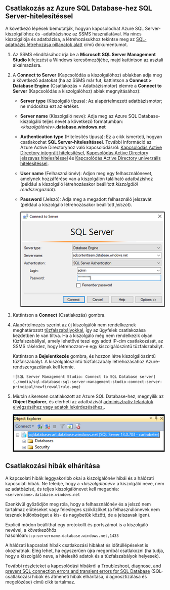 

## <a name="connect-to-azure-sql-database-using-sql-server-authentication"></a>Csatlakozás az Azure SQL Database-hez SQL Server-hitelesítéssel
A következő lépések bemutatják, hogyan kapcsolódhat Azure SQL Server-kiszolgálóhoz és -adatbázishoz az SSMS használatával. Ha nincs kiszolgálója és adatbázisa, a létrehozásukhoz tekintse meg az [SQL-adatbázis létrehozása pillanatok alatt](../articles/sql-database/sql-database-get-started.md) című dokumentumot.

1. Az SSMS elindításához írja be a **Microsoft SQL Server Management Studio** kifejezést a Windows keresőmezőjébe, majd kattintson az asztali alkalmazásra.
2. A **Connect to Server** (Kapcsolódás a kiszolgálóhoz) ablakban adja meg a következő adatokat (ha az SSMS már fut, kattintson a **Connect > Database Engine** (Csatlakozás > Adatbázismotor) elemre a **Connect to Server** (Kapcsolódás a kiszolgálóhoz) ablak megnyitásához):
   
   * **Server type** (Kiszolgáló típusa): Az alapértelmezett adatbázismotor; ne módosítsa ezt az értéket.
   * **Server name** (Kiszolgáló neve): Adja meg az Azure SQL Database-kiszolgáló teljes nevét a következő formátumban: *&lt;kiszolgálónév>*.**database.windows.net**
   * **Authentication type** (Hitelesítés típusa): Ez a cikk ismerteti, hogyan csatlakozhat **SQL Server-hitelesítéssel**. További információ az Azure Active Directoryhoz való kapcsolódásról: [Kapcsolódás Active Directory integrált hitelesítésel](../articles/sql-database/sql-database-aad-authentication.md#connect-using-active-directory-integrated-authentication), [Kapcsolódás Active Directory jelszavas hitelesítéssel](../articles/sql-database/sql-database-aad-authentication.md#connect-using-active-directory-password-authentication) és [Kapcsolódás Active Directory univerzális hitelesítéssel](../articles/sql-database/sql-database-ssms-mfa-authentication.md).
   * **User name** (Felhasználónév): Adjon meg egy felhasználónevet, amelynek hozzáférése van a kiszolgálón található adatbázishoz (például a kiszolgáló létrehozásakor beállított *kiszolgálói rendszergazdát*). 
   * **Password** (Jelszó): Adja meg a megadott felhasználó jelszavát (például a kiszolgáló létrehozásakor beállított *jelszót*).
     
       ![SQL Server Management Studio: Csatlakozás az SQL Database kiszolgálóhoz](./media/sql-database-sql-server-management-studio-connect-server-principal/connect.png)
3. Kattintson a **Connect** (Csatlakozás) gombra.
4. Alapértelmezés szerint az új kiszolgálók nem rendelkeznek meghatározott [tűzfalszabályokkal](../articles/sql-database/sql-database-firewall-configure.md), így az ügyfelek csatlakozása kezdetben le van tiltva. Ha a kiszolgáló még nem rendelkezik olyan tűzfalszabállyal, amely lehetővé teszi egy adott IP-cím csatlakozását, az SSMS rákérdez, hogy létrehozzon-e egy kiszolgálószintű tűzfalszabályt.
   
    Kattintson a **Bejelentkezés** gombra, és hozzon létre kiszolgálószintű tűzfalszabályt. A kiszolgálószintű tűzfalszabály létrehozásához Azure-rendszergazdának kell lennie.
   
       ![SQL Server Management Studio: Connect to SQL Database server](./media/sql-database-sql-server-management-studio-connect-server-principal/newfirewallrule.png)
5. Miután sikeresen csatlakozott az Azure SQL Database-hez, megnyílik az **Object Explorer**, és elérheti az adatbázisát [adminisztratív feladatok elvégzéséhez vagy adatok lekérdezéséhez.](../articles/sql-database/sql-database-manage-azure-ssms.md).
   
     ![új kiszolgálószintű tűzfal](./media/sql-database-sql-server-management-studio-connect-server-principal/connect-server-principal-5.png)

## <a name="troubleshoot-connection-failures"></a>Csatlakozási hibák elhárítása
A kapcsolati hibák leggyakoribb okai a kiszolgálónév hibái és a hálózati kapcsolati hibák. Ne feledje, hogy a <*kiszolgálónév*> a kiszolgáló neve, nem az adatbázisé, és teljes kiszolgálónevet kell megadnia:`<servername>.database.windows.net`

Ezenkívül győződjön meg róla, hogy a felhasználónév és a jelszó nem tartalmaz elütéseket vagy felesleges szóközöket (a felhasználónevek nem tesznek különbséget a kis- és nagybetűk között, de a jelszavak igen). 

Explicit módon beállíthat egy protokollt és portszámot is a kiszolgáló nevével, a következőhöz hasonlóan:`tcp:servername.database.windows.net,1433`

A hálózati kapcsolati hibák csatlakozási hibákat és időtúllépéseket is okozhatnak. Elég lehet, ha egyszerűen újra megpróbál csatlakozni (ha tudja, hogy a kiszolgáló neve, a hitelesítő adatok és a tűzfalszabályok helyesek).

További részleteket a kapcsolódási hibákról a [Troubleshoot, diagnose, and prevent SQL connection errors and transient errors for SQL Database](../articles/sql-database/sql-database-connectivity-issues.md) (SQL-csatlakozási hibák és átmeneti hibák elhárítása, diagnosztizálása és megelőzése) című cikk tartalmaz.



<!--HONumber=Nov16_HO2-->


